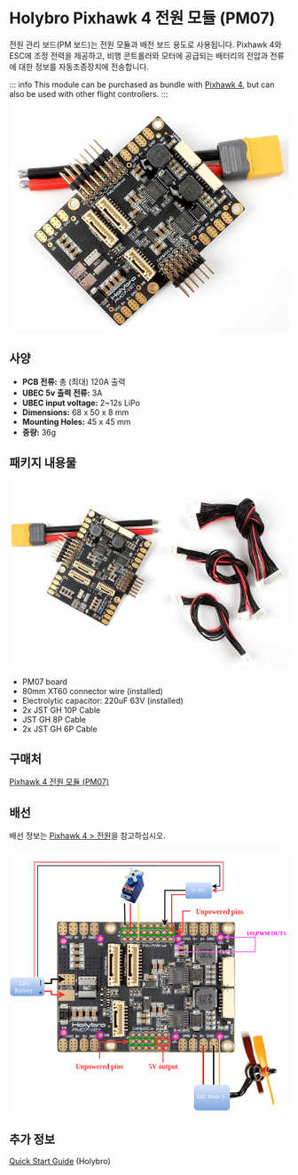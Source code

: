 # Holybro Pixhawk 4 전원 모듈 (PM07)

전원 관리 보드(PM 보드)는 전원 모듈과 배전 보드 용도로 사용됩니다. Pixhawk 4와 ESC에 조정 전력을 제공하고, 비행 콘트롤러와 모터에 공급되는 배터리의 전압과 전류에 대한 정보를 자동조종장치에 전송합니다.

::: info This module can be purchased as bundle with [Pixhawk 4](../assembly/quick_start_pixhawk4.md), but can also be used with other flight controllers.
:::

![PM07](../../assets/hardware/power_module/holybro_pm07/pm07_hero.jpg)

## 사양

- **PCB 전류:** 총 (최대) 120A 출력
- **UBEC 5v 출력 전류:** 3A
- **UBEC input voltage:** 2~12s LiPo
- **Dimensions:** 68 x 50 x 8 mm
- **Mounting Holes:** 45 x 45 mm
- **중량:** 36g

## 패키지 내용물

![패키지 내용물](../../assets/hardware/power_module/holybro_pm07/package_contents.jpg)

- PM07 board
- 80mm XT60 connector wire (installed)
- Electrolytic capacitor: 220uF 63V (installed)
- 2x JST GH 10P Cable
- JST GH 8P Cable
- 2x JST GH 6P Cable

## 구매처

[Pixhawk 4 전원 모듈 (PM07)](https://holybro.com/collections/power-modules-pdbs/products/pixhawk-4-power-module-pm07)


## 배선

배선 정보는 [Pixhawk 4 &gt; 전원](../assembly/quick_start_pixhawk4.md#power)을 참고하십시오.

![Pixhawk 4 - 전원 관리 보드](../../assets/hardware/power_module/holybro_pm07/pixhawk4_power_management_board.png)


## 추가 정보

[Quick Start Guide](https://docs.holybro.com/power-module-and-pdb/power-module/pm07-quick-start-guide) (Holybro)
